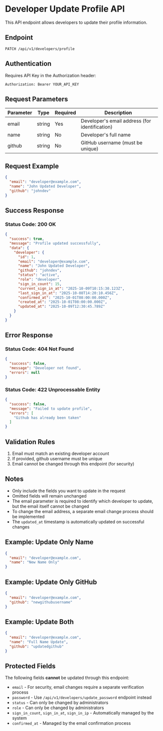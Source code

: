 # Developer Update Profile API

This API endpoint allows developers to update their profile information.

## Endpoint

```
PATCH /api/v1/developers/profile
```

## Authentication

Requires API Key in the Authorization header:
```
Authorization: Bearer YOUR_API_KEY
```

## Request Parameters

| Parameter | Type   | Required | Description |
|-----------|--------|----------|-------------|
| email     | string | Yes      | Developer's email address (for identification) |
| name      | string | No       | Developer's full name |
| github    | string | No       | GitHub username (must be unique) |

## Request Example

```json
{
  "email": "developer@example.com",
  "name": "John Updated Developer",
  "github": "johndev"
}
```

## Success Response

### Status Code: 200 OK

```json
{
  "success": true,
  "message": "Profile updated successfully",
  "data": {
    "developer": {
      "id": 1,
      "email": "developer@example.com",
      "name": "John Updated Developer",
      "github": "johndev",
      "status": "active",
      "role": "developer",
      "sign_in_count": 15,
      "current_sign_in_at": "2025-10-09T10:15:30.123Z",
      "last_sign_in_at": "2025-10-08T14:20:10.456Z",
      "confirmed_at": "2025-10-01T08:00:00.000Z",
      "created_at": "2025-10-01T08:00:00.000Z",
      "updated_at": "2025-10-09T12:30:45.789Z"
    }
  }
}
```

## Error Response

### Status Code: 404 Not Found

```json
{
  "success": false,
  "message": "Developer not found",
  "errors": null
}
```

### Status Code: 422 Unprocessable Entity

```json
{
  "success": false,
  "message": "Failed to update profile",
  "errors": [
    "Github has already been taken"
  ]
}
```

## Validation Rules

1. Email must match an existing developer account
2. If provided, github username must be unique
3. Email cannot be changed through this endpoint (for security)

## Notes

- Only include the fields you want to update in the request
- Omitted fields will remain unchanged
- The email parameter is required to identify which developer to update, but the email itself cannot be changed
- To change the email address, a separate email change process should be implemented
- The `updated_at` timestamp is automatically updated on successful changes

## Example: Update Only Name

```json
{
  "email": "developer@example.com",
  "name": "New Name Only"
}
```

## Example: Update Only GitHub

```json
{
  "email": "developer@example.com",
  "github": "newgithubusername"
}
```

## Example: Update Both

```json
{
  "email": "developer@example.com",
  "name": "Full Name Update",
  "github": "updatedgithub"
}
```

## Protected Fields

The following fields **cannot** be updated through this endpoint:
- `email` - For security, email changes require a separate verification process
- `password` - Use `/api/v1/developers/update_password` endpoint instead
- `status` - Can only be changed by administrators
- `role` - Can only be changed by administrators
- `sign_in_count`, `sign_in_at`, `sign_in_ip` - Automatically managed by the system
- `confirmed_at` - Managed by the email confirmation process


